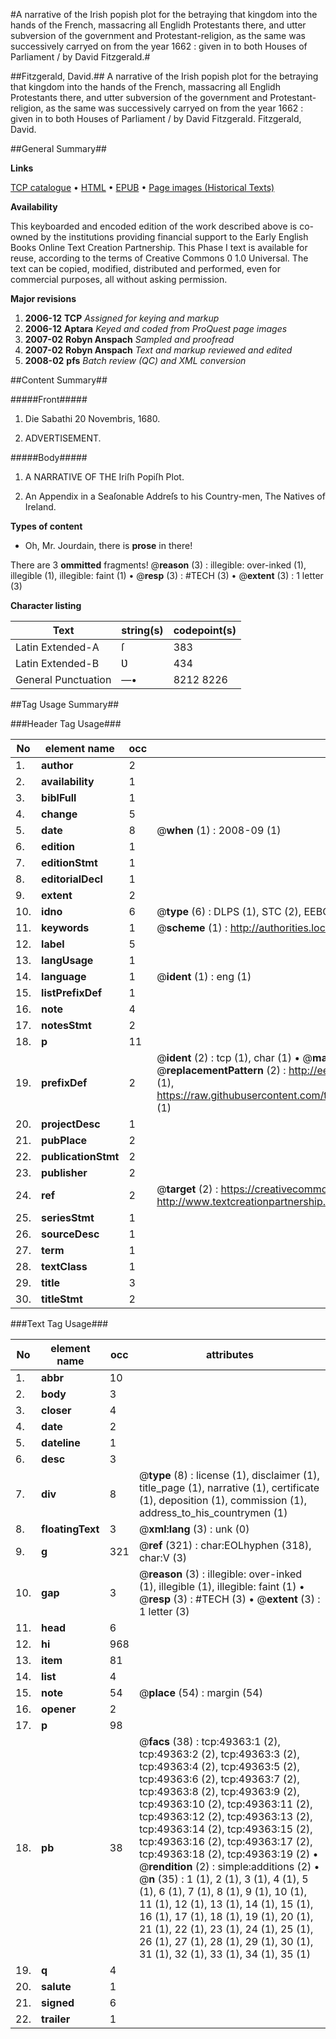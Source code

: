 #A narrative of the Irish popish plot for the betraying that kingdom into the hands of the French, massacring all Englidh Protestants there, and utter subversion of the government and Protestant-religion, as the same was successively carryed on from the year 1662 : given in to both Houses of Parliament / by David Fitzgerald.#

##Fitzgerald, David.##
A narrative of the Irish popish plot for the betraying that kingdom into the hands of the French, massacring all Englidh Protestants there, and utter subversion of the government and Protestant-religion, as the same was successively carryed on from the year 1662 : given in to both Houses of Parliament / by David Fitzgerald.
Fitzgerald, David.

##General Summary##

**Links**

[TCP catalogue](http://www.ota.ox.ac.uk/tcp/)  • 
[HTML](http://tei.it.ox.ac.uk/tcp/Texts-HTML/free/A39/A39585.html)  • 
[EPUB](http://tei.it.ox.ac.uk/tcp/Texts-EPUB/free/A39/A39585.epub) • 
[Page images (Historical Texts)](https://data.historicaltexts.jisc.ac.uk/view?pubId=eebo-11800046e&pageId=eebo-11800046e-49363-1)

**Availability**

This keyboarded and encoded edition of the
	       work described above is co-owned by the institutions
	       providing financial support to the Early English Books
	       Online Text Creation Partnership. This Phase I text is
	       available for reuse, according to the terms of Creative
	       Commons 0 1.0 Universal. The text can be copied,
	       modified, distributed and performed, even for
	       commercial purposes, all without asking permission.

**Major revisions**

1. __2006-12__ __TCP__ *Assigned for keying and markup*
1. __2006-12__ __Aptara__ *Keyed and coded from ProQuest page images*
1. __2007-02__ __Robyn Anspach__ *Sampled and proofread*
1. __2007-02__ __Robyn Anspach__ *Text and markup reviewed and edited*
1. __2008-02__ __pfs__ *Batch review (QC) and XML conversion*

##Content Summary##

#####Front#####

1. Die Sabathi 20 Novembris, 1680.

1. ADVERTISEMENT.

#####Body#####

1. A
NARRATIVE
OF THE
Iriſh Popiſh Plot.

1. An Appendix in a Seaſonable Addreſs to his Country-men,
The Natives of Ireland.

**Types of content**

  * Oh, Mr. Jourdain, there is **prose** in there!

There are 3 **ommitted** fragments! 
 @__reason__ (3) : illegible: over-inked (1), illegible (1), illegible: faint (1)  •  @__resp__ (3) : #TECH (3)  •  @__extent__ (3) : 1 letter (3)

**Character listing**


|Text|string(s)|codepoint(s)|
|---|---|---|
|Latin Extended-A|ſ|383|
|Latin Extended-B|Ʋ|434|
|General Punctuation|—•|8212 8226|

##Tag Usage Summary##

###Header Tag Usage###

|No|element name|occ|attributes|
|---|---|---|---|
|1.|__author__|2||
|2.|__availability__|1||
|3.|__biblFull__|1||
|4.|__change__|5||
|5.|__date__|8| @__when__ (1) : 2008-09 (1)|
|6.|__edition__|1||
|7.|__editionStmt__|1||
|8.|__editorialDecl__|1||
|9.|__extent__|2||
|10.|__idno__|6| @__type__ (6) : DLPS (1), STC (2), EEBO-CITATION (1), OCLC (1), VID (1)|
|11.|__keywords__|1| @__scheme__ (1) : http://authorities.loc.gov/ (1)|
|12.|__label__|5||
|13.|__langUsage__|1||
|14.|__language__|1| @__ident__ (1) : eng (1)|
|15.|__listPrefixDef__|1||
|16.|__note__|4||
|17.|__notesStmt__|2||
|18.|__p__|11||
|19.|__prefixDef__|2| @__ident__ (2) : tcp (1), char (1)  •  @__matchPattern__ (2) : ([0-9\-]+):([0-9IVX]+) (1), (.+) (1)  •  @__replacementPattern__ (2) : http://eebo.chadwyck.com/downloadtiff?vid=$1&page=$2 (1), https://raw.githubusercontent.com/textcreationpartnership/Texts/master/tcpchars.xml#$1 (1)|
|20.|__projectDesc__|1||
|21.|__pubPlace__|2||
|22.|__publicationStmt__|2||
|23.|__publisher__|2||
|24.|__ref__|2| @__target__ (2) : https://creativecommons.org/publicdomain/zero/1.0/ (1), http://www.textcreationpartnership.org/docs/. (1)|
|25.|__seriesStmt__|1||
|26.|__sourceDesc__|1||
|27.|__term__|1||
|28.|__textClass__|1||
|29.|__title__|3||
|30.|__titleStmt__|2||


###Text Tag Usage###

|No|element name|occ|attributes|
|---|---|---|---|
|1.|__abbr__|10||
|2.|__body__|3||
|3.|__closer__|4||
|4.|__date__|2||
|5.|__dateline__|1||
|6.|__desc__|3||
|7.|__div__|8| @__type__ (8) : license (1), disclaimer (1), title_page (1), narrative (1), certificate (1), deposition (1), commission (1), address_to_his_countrymen (1)|
|8.|__floatingText__|3| @__xml:lang__ (3) : unk (0)|
|9.|__g__|321| @__ref__ (321) : char:EOLhyphen (318), char:V (3)|
|10.|__gap__|3| @__reason__ (3) : illegible: over-inked (1), illegible (1), illegible: faint (1)  •  @__resp__ (3) : #TECH (3)  •  @__extent__ (3) : 1 letter (3)|
|11.|__head__|6||
|12.|__hi__|968||
|13.|__item__|81||
|14.|__list__|4||
|15.|__note__|54| @__place__ (54) : margin (54)|
|16.|__opener__|2||
|17.|__p__|98||
|18.|__pb__|38| @__facs__ (38) : tcp:49363:1 (2), tcp:49363:2 (2), tcp:49363:3 (2), tcp:49363:4 (2), tcp:49363:5 (2), tcp:49363:6 (2), tcp:49363:7 (2), tcp:49363:8 (2), tcp:49363:9 (2), tcp:49363:10 (2), tcp:49363:11 (2), tcp:49363:12 (2), tcp:49363:13 (2), tcp:49363:14 (2), tcp:49363:15 (2), tcp:49363:16 (2), tcp:49363:17 (2), tcp:49363:18 (2), tcp:49363:19 (2)  •  @__rendition__ (2) : simple:additions (2)  •  @__n__ (35) : 1 (1), 2 (1), 3 (1), 4 (1), 5 (1), 6 (1), 7 (1), 8 (1), 9 (1), 10 (1), 11 (1), 12 (1), 13 (1), 14 (1), 15 (1), 16 (1), 17 (1), 18 (1), 19 (1), 20 (1), 21 (1), 22 (1), 23 (1), 24 (1), 25 (1), 26 (1), 27 (1), 28 (1), 29 (1), 30 (1), 31 (1), 32 (1), 33 (1), 34 (1), 35 (1)|
|19.|__q__|4||
|20.|__salute__|1||
|21.|__signed__|6||
|22.|__trailer__|1||
